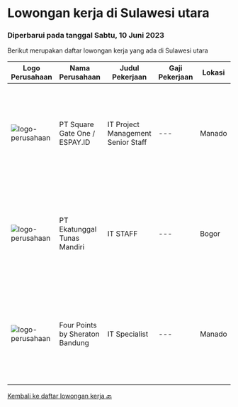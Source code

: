 
  # Lowongan kerja di Sulawesi utara

  ### Diperbarui pada tanggal Sabtu, 10 Juni 2023

  Berikut merupakan daftar lowongan kerja yang ada di Sulawesi utara

  |Logo Perusahaan | Nama Perusahaan | Judul Pekerjaan | Gaji Pekerjaan | Lokasi | Deskripsi | Tanggal diunggah | Pranala |
  | -------------- | --------------- | --------------- | --------- | --------- | -------------- | ------- | ----------- |
  |![logo-perusahaan](https://image-service-cdn.seek.com.au/823d49bee8d79aadf0dcf90efde4e928b11c6f19/ee4dce1061f3f616224767ad58cb2fc751b8d2dc)|PT Square Gate One / ESPAY.ID|IT Project Management Senior Staff|---|Manado|Tanggung jawab: Mengoordinasikan sumber daya internal dan pihak ketiga/vendor untuk pelaksanaan proyek yang efektif dan efisien. Memastikan bahwa...|Kamis, 08 Juni 2023|https://www.jobstreet.co.id/id/job/it-project-management-senior-staff-4364187?token=0~732a7e4f-7cff-4a0f-b640-a3fe37c42081&sectionRank=1&jobId=jobstreet-id-job-4364187|
|![logo-perusahaan](https://image-service-cdn.seek.com.au/e94cb4b3c5bb0a2ab28556ea5133dc6ec5ea9dfa/ee4dce1061f3f616224767ad58cb2fc751b8d2dc)|PT Ekatunggal Tunas Mandiri|IT STAFF|---|Bogor|"Anda Seorang Yang Proaktif, Komunikatif &amp; Menyukai Pekerjaan Bidang IT ?"PT. Ekatunggal Tunas Mandiri adalah perusahaan yang sedang berkembang...|Rabu, 10 Mei 2023|https://www.jobstreet.co.id/id/job/it-staff-4328458?token=0~732a7e4f-7cff-4a0f-b640-a3fe37c42081&sectionRank=2&jobId=jobstreet-id-job-4328458|
|![logo-perusahaan](https://i.ibb.co/sqvTCh9/112815900-stock-vector-no-image-available-icon-flat-vector.webp)|Four Points by Sheraton Bandung|IT Specialist|---|Manado|POSITION SUMMARYInstall, configure, manage, maintain, test, evaluate, and repair computer networks, workstations, support server system(s), supporting...|Senin, 05 Juni 2023|https://www.jobstreet.co.id/id/job/it-specialist-1036067423?token=0~732a7e4f-7cff-4a0f-b640-a3fe37c42081&sectionRank=3&jobId=jobstreet-id-job-1036067423|


  [Kembali ke daftar lowongan kerja 🔙](../README.md#daftar-lowongan-kerja)
  